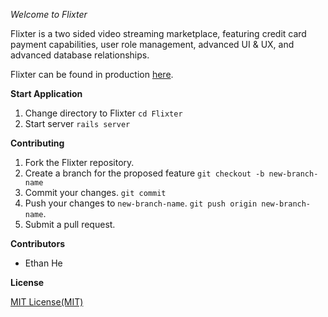 *Welcome to Flixter*

Flixter is a two sided video streaming marketplace, featuring credit card payment capabilities, user role management, advanced UI & UX, and advanced database relationships.

Flixter can be found in production [here](https://flixter-ethan-he.herokuapp.com/).

**Start Application**

1. Change directory to Flixter `cd Flixter`
2. Start server `rails server`

**Contributing**

1. Fork the Flixter repository.
2. Create a branch for the proposed feature `git checkout -b new-branch-name`
3. Commit your changes. `git commit`
4. Push your changes to `new-branch-name`. `git push origin new-branch-name`.
5. Submit a pull request.

**Contributors**

+ Ethan He

**License**

[MIT License(MIT)](https://opensource.org/licenses/MIT)
